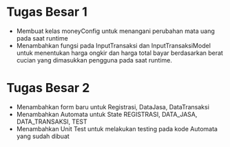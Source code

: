 # Tugas Besar 1
- Membuat kelas moneyConfig untuk menangani perubahan mata uang pada saat runtime
- Menambahkan fungsi pada InputTransaksi dan InputTransaksiModel untuk menentukan harga ongkir
  dan harga total bayar berdasarkan berat cucian yang dimasukkan pengguna pada saat runtime.
# Tugas Besar 2
- Menambahkan form baru untuk Registrasi, DataJasa, DataTransaksi
- Menambahkan Automata untuk State REGISTRASI, DATA_JASA, DATA_TRANSAKSI, TEST
- Menambahkan Unit Test untuk melakukan testing pada kode Automata yang sudah dibuat
